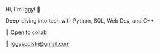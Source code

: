 Hi, I'm Iggy! 🌊 

Deep-diving into tech with Python, SQL, Web Dev, and C++

🤿 Open to collab 

📧  iggyspolski@gmail.com
